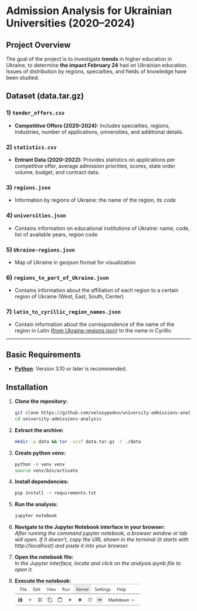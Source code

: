 # Admission Analysis for Ukrainian Universities (2020–2024)

## **Project Overview**

The goal of the project is to investigate **trends** in higher education in Ukraine, to determine **the impact February 24** had on Ukrainian education.
Issues of distribution by regions, specialties, and fields of knowledge have been studied.

## **Dataset** (data.tar.gz)

### 1) `tender_offers.csv`

- **Competitive Offers (2020–2024):** Includes specialties, regions, industries, number of applications, universities, and additional details.

### 2) `statistics.csv`

- **Entrant Data (2020–2022):** Provides statistics on applications per competitive offer, average admission priorities, scores, state order volume, budget, and contract data.

### 3) `regions.json`

- Information by regions of Ukraine: the name of the region, its code

### 4) `universities.json`

- Contains information on educational institutions of Ukraine:
name, code, list of available years, region code

### 5) `Ukraine-regions.json`

- Map of Ukraine in geojson format for visualization

### 6) `regions_to_part_of_Ukraine.json`

- Contains information about the affiliation of each region to a certain region of Ukraine (West, East, South, Center)

### 7) `latin_to_cyrillic_region_names.json`

- Contain information about the correspondence of the name of the region in Latin ([from Ukraine-regions.json](#5-ukraine-regionsjson)) to the name in Cyrillic

---

## Basic Requirements

- [**Python**](https://www.python.org/downloads/): Version 3.10 or later is recommended.

## Installation

1. **Clone the repository:**

   ```bash
   git clone https://github.com/velosypedno/university-admissions-analysis.git
   cd university-admissions-analysis
   ```

2. **Extract the archive:**

    ```bash
    mkdir -p data && tar -xzvf data.tar.gz -C ./data
    ```

3. **Create python venv:**

    ```bash
    python -m venv venv
    source venv/bin/activate
    ```

4. **Install dependencies:**

    ```bash
    pip install -r requirements.txt
    ```

5. **Run the analysis:**

    ```bash
    jupyter notebook
    ```

6. **Navigate to the Jupyter Notebook interface in your browser:**  
*After running the command jupyter notebook, a browser window or tab will open. If it doesn’t, copy the URL shown in the terminal (it starts with http://localhost) and paste it into your browser.*

7. **Open the notebook file:**  
*In the Jupyter interface, locate and click on the analysis.ipynb file to open it.*

8. **Execute the notebook:**  
![alt text](toolbar.png)